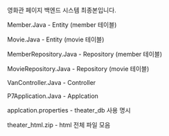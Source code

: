 영화관 페이지 백엔드 시스템 최종본입니다.



Member.Java - Entity (member 테이블)

Movie.Java - Entity (movie 테이블)

MemberRepository.Java - Repository (member 테이블)

MovieRepository.Java - Repository (movie 테이블)

VanController.Java - Controller

P7Application.Java - Applcation

applcation.properties - theater_db 사용 명시

theater_html.zip - html 전체 파일 모음
